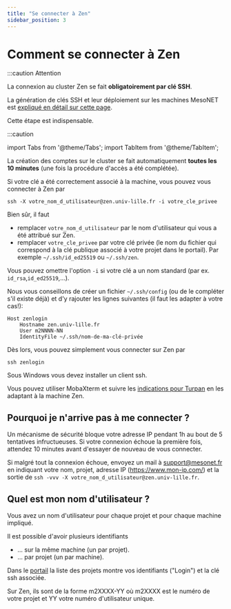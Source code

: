 ```yaml
---
title: "Se connecter à Zen"
sidebar_position: 3
---
```


# Comment se connecter à Zen

:::caution Attention

La connexion au cluster Zen se fait **obligatoirement par clé SSH**.

La génération de clés SSH et leur déploiement sur les machines MesoNET est [expliqué en détail sur cette page](/acces/ssh).

Cette étape est indispensable.

:::caution


import Tabs from '@theme/Tabs';
import TabItem from '@theme/TabItem';


<Tabs>
  <TabItem value="linux" label="GNU Linux/MacOS" default>

La création des comptes sur le cluster se fait automatiquement **toutes les 10 minutes** (une fois la procédure d'accès a été complétée).

Si votre clé a été correctement associé à la machine, vous pouvez vous connecter à Zen par

```shell
ssh -X votre_nom_d_utilisateur@zen.univ-lille.fr -i votre_cle_privee
```

Bien sûr, il faut
- remplacer `votre_nom_d_utilisateur` par le nom d'utilisateur qui vous a été attribué sur Zen.
- remplacer `votre_cle_privee` par votre clé privée (le nom du fichier qui correspond à la clé publique associé à votre projet dans le portail). Par exemple `~/.ssh/id_ed25519` ou `~/.ssh/zen`.

Vous pouvez omettre l'option `-i` si votre clé a un nom standard (par ex. `id_rsa`,`id_ed25519`,...).

Nous vous conseillons de créer un fichier `~/.ssh/config` (ou de le compléter s'il existe déjà) et d'y rajouter les lignes suivantes (il faut les adapter à votre cas!):

```shell
Host zenlogin
    Hostname zen.univ-lille.fr
    User m2NNNN-NN
    IdentityFile ~/.ssh/nom-de-ma-clé-privée
```

Dès lors, vous pouvez simplement vous connecter sur Zen par

```shell
ssh zenlogin
```


  </TabItem>
  <TabItem value="windows" label="Windows">

Sous Windows vous devez installer un client ssh.

Vous pouvez utiliser MobaXterm et suivre les [indications pour Turpan](arch_exp/turpan) en les adaptant à la machine Zen.

  </TabItem>
</Tabs>


## Pourquoi je n'arrive pas à me connecter ?

Un mécanisme de sécurité bloque votre adresse IP pendant 1h au bout de 5 tentatives infructueuses.
Si votre connexion échoue la première fois, attendez 10 minutes avant d'essayer de nouveau de vous connecter.

Si malgré tout la connexion échoue, envoyez un mail à [support@mesonet.fr](mailto:support@mesonet.fr) en indiquant votre nom, projet, adresse IP (https://www.mon-ip.com/) et la sortie de `ssh -vvv -X votre_nom_d_utilisateur@zen.univ-lille.fr`.





## Quel est mon nom d'utilisateur ?

Vous avez un nom d'utilisateur pour chaque projet et pour chaque machine impliqué.

Il est possible d'avoir plusieurs identifiants
- ... sur la même machine (un par projet).
- ... par projet (un par machine).

Dans le [portail](https://acces.mesonet.fr) la liste des projets montre vos identifiants ("Login") et la clé ssh associée.

<!-- ![screenshot mesonet usernames](/img/mesonet-usernames.png) -->

Sur Zen, ils sont de la forme m2XXXX-YY où m2XXXX est le numéro de votre projet et YY votre numéro d'utilisateur unique.
